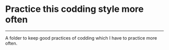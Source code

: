 # Practice this codding style more often

---

A folder to keep good practices of codding which I have to practice more often.